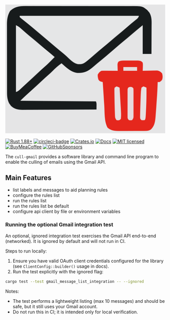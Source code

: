 ![cull-gmail — Generate a change log based on the git commits compatible with keep-a-changelog and using conventional commits to categorize commits][splash]

[splash]: https://raw.githubusercontent.com/jerus-org/cull-gmail/main/assets/splash.svg

[![Rust 1.88+][version-badge]][version-url]
[![circleci-badge]][circleci-url]
[![Crates.io][crates-badge]][crates-url]
[![Docs][docs-badge]][docs-url]
[![MIT licensed][mit-badge]][mit-url]
[![BuyMeaCoffee][bmac-badge]][bmac-url]
[![GitHubSponsors][ghub-badge]][ghub-url]

[crates-badge]: https://img.shields.io/crates/v/cull-gmail.svg
[crates-url]: https://crates.io/crates/gen-changlog
[mit-badge]: https://img.shields.io/badge/license-MIT-blue.svg
[mit-url]: https://github.com/jerusdp/cull-gmail/blob/main/LICENSE-MIT
[apache-badge]: https://img.shields.io/badge/license-APACHE-blue.svg
[apache-url]: https://github.com/jerusdp/cull-gmail/blob/main/LICENSE-APACHE
[circleci-badge]: https://dl.circleci.com/status-badge/img/gh/jerus-org/cull-gmail/tree/main.svg?style=svg
[circleci-url]: https://dl.circleci.com/status-badge/redirect/gh/jerus-org/cull-gmail/tree/main
[version-badge]: https://img.shields.io/badge/rust-1.88+-orange.svg
[version-url]: https://www.rust-lang.org
[docs-badge]:  https://docs.rs/cull-gmail/badge.svg
[docs-url]:  https://docs.rs/cull-gmail
[bmac-badge]: https://badgen.net/badge/icon/buymeacoffee?color=yellow&icon=buymeacoffee&label
[bmac-url]: https://buymeacoffee.com/jerusdp
[ghub-badge]: https://img.shields.io/badge/sponsor-30363D?logo=GitHub-Sponsors&logoColor=#white
[ghub-url]: https://github.com/sponsors/jerusdp

The `cull-gmail` provides a software library and command line program to enable the culling of emails using the Gmail API.

## Main Features

- list labels and messages to aid planning rules
- configure the rules list 
- run the rules list 
- run the rules list be default 
- configure api client by file or environment variables

### Running the optional Gmail integration test

An optional, ignored integration test exercises the Gmail API end-to-end (networked). It is ignored by default and will not run in CI.

Steps to run locally:

1. Ensure you have valid OAuth client credentials configured for the library (see `ClientConfig::builder()` usage in docs).
2. Run the test explicitly with the ignored flag:

```bash
cargo test --test gmail_message_list_integration -- --ignored
```

Notes:
- The test performs a lightweight listing (max 10 messages) and should be safe, but it still uses your Gmail account.
- Do not run this in CI; it is intended only for local verification.

